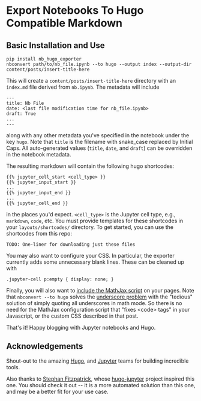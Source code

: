 # Export Notebooks To Hugo Compatible Markdown

## Basic Installation and Use
```
pip install nb_hugo_exporter
nbconvert path/to/nb_file.ipynb --to hugo --output index --output-dir content/posts/insert-title-here
```
This will create a `content/posts/insert-title-here` directory with an
`index.md` file derived from `nb.ipynb`. The metadata will include
```
---
title: Nb File
date: <last file modification time for nb_file.ipynb>
draft: True
...
---
```
along with any other metadata you've specified in the notebook under the key
`hugo`. Note that `title` is the filename with snake\_case replaced by
Initial Caps. All auto-generated values (`title`, `date`, and `draft`) can
be overridden in the notebook metadata.

The resulting markdown will contain the following hugo shortcodes:
```
{{% jupyter_cell_start <cell_type> }}
{{% jupyter_input_start }}
...
{{% jupyter_input_end }}
...
{{% jupyter_cell_end }}
```
in the places you'd expect.  `<cell_type>` is the Jupyter cell type, e.g.,
`markdown`, `code`, etc.  You must provide templates for these shortcodes in
your `layouts/shortcodes/` directory. To get started, you can use the
shortcodes from this repo:
```
TODO: One-liner for downloading just these files
```
You may also want to configure your CSS. In particular, the exporter currently
adds some unnecessary blank lines. These can be cleaned up with
```
.jupyter-cell p:empty { display: none; }
```

Finally, you will also want to [include the MathJax script](
https://gohugo.io/content-management/formats/#enable-mathjax) on your pages.
Note that `nbconvert --to hugo` solves the [underscore problem](
https://gohugo.io/content-management/formats/#issues-with-markdown) with the
"tedious" solution of simply quoting all underscores in math mode. So there
is no need for the MathJax configuration script that "fixes \<code\> tags" in
your Javascript, or the custom CSS described in that post.

That's it! Happy blogging with Jupyter notebooks and Hugo.

## Acknowledgements
Shout-out to the amazing [Hugo](https://gohugo.io), and
[Jupyter](https://jupyter.org) teams for building incredible tools.

Also thanks to [Stephan Fitzpatrick](https://github.com/knowsuchagency), whose
[hugo-jupyter](http://journalpanic.com/hugo_jupyter/) project inspired this
one. You should check it out -- it is a more automated solution than this one,
and may be a better fit for your use case.
